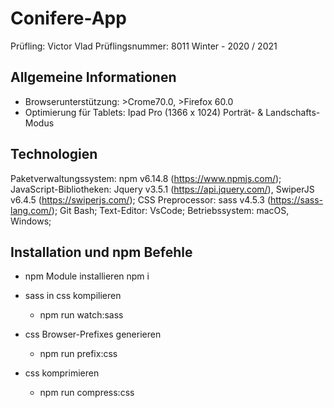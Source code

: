 # Conifere-App 
Prüfling: Victor Vlad
Prüflingsnummer: 8011
Winter - 2020 / 2021

## Allgemeine Informationen 
* Browserunterstützung: >Crome70.0, >Firefox 60.0
* Optimierung für Tablets: Ipad Pro (1366 x 1024) Porträt- & Landschafts-Modus

## Technologien
Paketverwaltungssystem: npm v6.14.8 (https://www.npmjs.com/);
JavaScript-Bibliotheken: Jquery v3.5.1 (https://api.jquery.com/), SwiperJS v6.4.5 (https://swiperjs.com/);
CSS Preprocessor: sass v4.5.3 (https://sass-lang.com/);
Git Bash;
Text-Editor: VsCode;
Betriebssystem: macOS, Windows;

## Installation und npm Befehle

* npm Module installieren
     npm i

* sass in css kompilieren
    - npm run watch:sass

* css Browser-Prefixes generieren
    - npm run prefix:css

* css komprimieren
    - npm run compress:css
